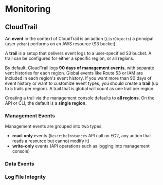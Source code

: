 # Monitoring

## CloudTrail

An **event** in the context of CloudTrail is an action (`ListObjects`) a principal (user `ychen`) performs on an AWS resource (S3 bucket). 

A **trail** is a setup that delivers event logs to a user-specified S3 bucket. A trail can be configured for either a specific region, or all regions.

By default, CloudTrail logs **90 days of management events**, with separate vent histories for each region. Global events like Route 53 or IAM are included in each region's event history. If you want more than 90 days of event history or want to customize event types, you should create a **trail** (up to 5 trails per region). A trail that is global will count as one trail per region.

Creating a trail via the management console defaults to **all regions**. On the API or CLI, the default is a **single region.**

### Management Events

Management events are grouped into two types:
* **read-only** events (`DescribeInstances` API call on EC2, any action that reads a resource but cannot modify it)
* **write-only** events (API operations such as logging into management console)

### Data Events

### Log File Integrity
